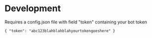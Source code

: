 # Development

Requires a config.json file with field "token" containing your bot token

`{
	"token": "abc123blahblahblahyourtokengoeshere"
}`